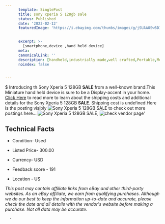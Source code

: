 ```yaml
---
      template: SinglePost
      title: sony xperia 5 128gb sale 
      status: Published
      date: '2023-02-12'
      featuredImage: 'https://i.ebayimg.com/thumbs/images/g/jSUAAOSw5D1jyhgC/s-l225.jpg'
       

      excerpt: >-
        [smartphone,device ,hand held device]
      meta:
      canonicalLink: ''
      description: [handheld,industrially made,well crafted,Portable,Mobile,Compact,Convenient,Lightweight,Maneuverable,Man-portable,Miniature,Carriable,Hand-held,Light,Holdable,Transportable,Mobile device,Pocket-sized,On-the-go,Wireless,Cordless,Compact size,Convenient size, smartphone,device ,hand held device]
      noindex: false
      

---
```

$
      Introducing th Sony Xperia 5  128GB **SALE** from a well-known brand.This Miniature hand held device is sure to be a Display-accent in your home. [Click Here](https://www.ebay.com/itm/285115480735?hash=item426234fa9f%3Ag%3AjSUAAOSw5D1jyhgC&amdata=enc%3AAQAHAAAA4AA5l4SxmxPE%2BLnDcbv5eykEbV%2BVLVsbUvYCPDtu%2FBJYjPu439OQpNLzWEAB6H76GbkA3YbHR96ZKP1grvI%2FU%2F64RN43z4KDlPyTr%2Fh9KOQEK4oJS5D05U1DvqdDCq5%2FUoPIVFjWvaAdipX7LrKPkf%2FrgC13LYOzVKvWZsqXoRTXi%2Fx2VGsZa3dkfmfaA1tp9ZtPu9jid4TbFph8WwWBtiEdFOsZfRP%2BOO1mkVhg%2BJQViQbMv1zMJlQz2yff5Bzw97NnCwyIbZE6IxW1y%2BCDfOushsVPyDFUBZdUhEXs1NCq&mkevt=1&mkcid=1&mkrid=711-53200-19255-0&campid=%253CePNCampaignId%253E&customid=%253CreferenceId%253E&toolid=10049) to read more to learn about the shipping costs and additional details for the Sony Xperia 5  128GB **SALE**. Shipping cost is undefined.Here is the posting visibly ![Sony Xperia 5  128GB **SALE**](https://i.ebayimg.com/thumbs/images/g/jSUAAOSw5D1jyhgC/s-l225.jpg) to check out more postings here... ![Sony Xperia 5  128GB **SALE**](https://i.ebayimg.com/images/g/jSUAAOSw5D1jyhgC/s-l1600.jpg), ![check vendor page](https://origin-galleryplus.ebayimg.com/ws/web/285115480735_2_0_1/225x225.jpg,https://origin-galleryplus.ebayimg.com/ws/web/285115480735_3_0_1/225x225.jpg)'

      

 ## Technical Facts 



     
      

 - Condition- Used 


      

 - Listed Price- 300.00 


      

 - Currency- USD 


      

 - Feedback score - 191 


      

 - Location - US 


      
      

 *_This post may contain affiliate links from eBay and other third-party websites. As an eBay affiliate, we earn from qualifying purchases. Although we do our best to keep the information up-to-date and accurate, please check the date and all details with the vendor's website before making a purchase. Not all data may be accurate._*




      -
